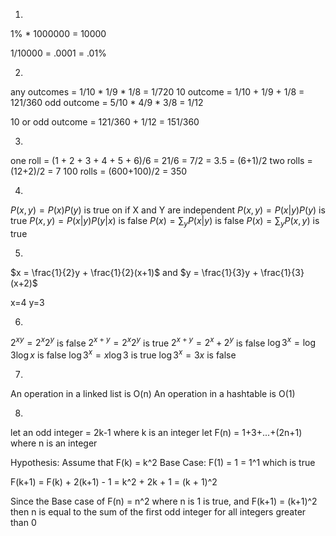 1.
1% * 1000000 = 10000

1/10000 = .0001 = .01%


2.
any outcomes = 1/10 * 1/9 * 1/8 = 1/720
10 outcome = 1/10 + 1/9 + 1/8 = 121/360
odd outcome = 5/10 * 4/9 * 3/8 = 1/12

10 or odd outcome = 121/360 + 1/12 = 151/360


3.
one roll = (1 + 2 + 3 + 4 + 5 + 6)/6 = 21/6 = 7/2 = 3.5 = (6+1)/2
two rolls = (12+2)/2 = 7
100 rolls = (600+100)/2 = 350


4.
$P(x,y) = P(x)P(y)$ is true on if X and Y are independent
$P(x,y) = P(x|y)P(y)$ is true
$P(x,y) = P(x|y)P(y|x)$ is false
$P(x) = \sum_y P(x|y)$ is false
$P(x) = \sum_y P(x,y)$ is true


5.
$x = \frac{1}{2}y + \frac{1}{2}(x+1)$ and $y = \frac{1}{3}y + \frac{1}{3}(x+2)$

x=4
y=3


6.
$2^{xy} = 2^x2^y$ is false
$2^{x+y} = 2^x2^y$ is true
$2^{x+y} = 2^x+2^y$ is false
$\log{3^x} = \log{3}\log{x}$ is false
$\log{3^x} = x\log{3}$ is true
$\log{3^x} = 3x$ is false


7.
An operation in a linked list is O(n)
An operation in a hashtable is O(1)


8.
let an odd integer = 2k-1 where k is an integer
let F(n) = 1+3+...+(2n+1) where n is an integer

Hypothesis: Assume that F(k) = k^2
Base Case: F(1) = 1 = 1^1 which is true

F(k+1) = F(k) + 2(k+1) - 1
       = k^2 + 2k + 1
       = (k + 1)^2

Since the Base case of F(n) = n^2 where n is 1 is true, and F(k+1) = (k+1)^2 
then n is equal to the sum of the first odd integer for all integers greater than 0